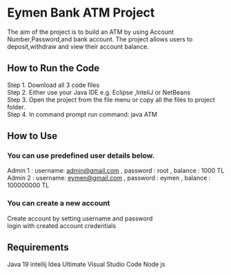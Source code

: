 # Eymen Bank ATM Project
The aim of the project is to build an ATM by using Account Number,Password,and bank account.
The project allows users to deposit,withdraw and view their account balance.

## How to Run the Code
Step 1. Download all 3 code files\
Step 2. Either use your Java IDE e.g. Eclipse ,InteliJ or NetBeans\
Step 3. Open the project from the file menu or copy all the files to project folder.\
Step 4. In command prompt run command: java ATM

## How to Use

### You can use predefined user details below.
Admin 1 : username: admin@gmail.com , password : root , balance : 1000 TL\
Admin 2 : username: eymen@gmail.com , password : eymen , balance : 100000000 TL

### You can create a new account
Create account by setting username and password\
login with created account credentials


## Requirements
Java 19
intellij Idea Ultimate
Visual Studio Code
Node js


